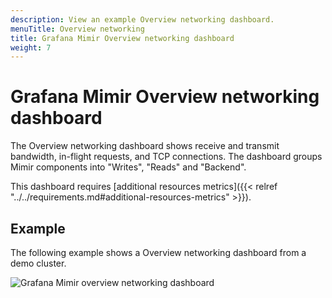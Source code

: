 ```yaml
---
description: View an example Overview networking dashboard.
menuTitle: Overview networking
title: Grafana Mimir Overview networking dashboard
weight: 7
---
```


# Grafana Mimir Overview networking dashboard

The Overview networking dashboard shows receive and transmit bandwidth, in-flight requests, and TCP connections.
The dashboard groups Mimir components into "Writes", "Reads" and "Backend".

This dashboard requires [additional resources metrics]({{< relref "../../requirements.md#additional-resources-metrics" >}}).

## Example

The following example shows a Overview networking dashboard from a demo cluster.

![Grafana Mimir overview networking dashboard](mimir-overview-networking.png)
